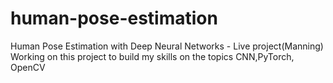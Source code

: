 # human-pose-estimation
Human Pose Estimation with Deep Neural Networks - Live project(Manning)
Working on this project to build my skills on the topics CNN,PyTorch, OpenCV
